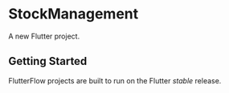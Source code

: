 # StockManagement

A new Flutter project.

## Getting Started

FlutterFlow projects are built to run on the Flutter _stable_ release.
